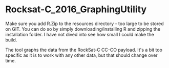 # Rocksat-C_2016_GraphingUtility

Make sure you add R.Zip to the resources directory - too large to be stored on GIT. You can do so by simply downloading/installing
R and zipping the installation folder. I have not dived into see how small I could make the build.


The tool graphs the data from the RockSat-C CC-CO payload. It's a bit too specific as it is to work with any other data, but 
that should change over time.
